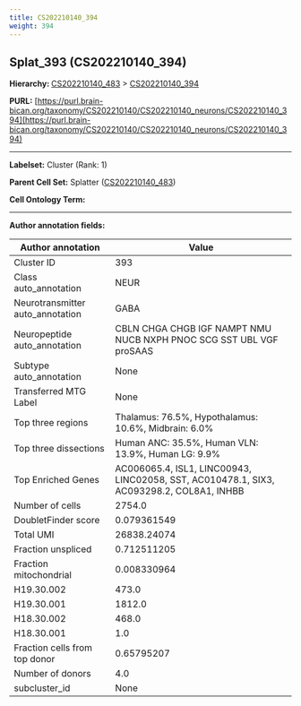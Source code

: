 ```yaml
---
title: CS202210140_394
weight: 394
---
```

## Splat_393 (CS202210140_394)
<b>Hierarchy: </b>
[CS202210140_483](../CS202210140_483) >
[CS202210140_394](../CS202210140_394)

**PURL:** [https://purl.brain-bican.org/taxonomy/CS202210140/CS202210140_neurons/CS202210140_394](https://purl.brain-bican.org/taxonomy/CS202210140/CS202210140_neurons/CS202210140_394)

---


**Labelset:** Cluster (Rank: 1)

**Parent Cell Set:** Splatter ([CS202210140_483](../CS202210140_483))



**Cell Ontology Term:** 

[MARKER GENES.]: #


---

[TRANSFERRED ANNOTATIONS.]: #


[AUTHOR ANNOTATION FIELDS.]: #


**Author annotation fields:**

| Author annotation | Value |
|-------------------|-------|
|Cluster ID|393|
|Class auto_annotation|NEUR|
|Neurotransmitter auto_annotation|GABA|
|Neuropeptide auto_annotation|CBLN CHGA CHGB IGF NAMPT NMU NUCB NXPH PNOC SCG SST UBL VGF proSAAS|
|Subtype auto_annotation|None|
|Transferred MTG Label|None|
|Top three regions|Thalamus: 76.5%, Hypothalamus: 10.6%, Midbrain: 6.0%|
|Top three dissections|Human ANC: 35.5%, Human VLN: 13.9%, Human LG: 9.9%|
|Top Enriched Genes|AC006065.4, ISL1, LINC00943, LINC02058, SST, AC010478.1, SIX3, AC093298.2, COL8A1, INHBB|
|Number of cells|2754.0|
|DoubletFinder score|0.079361549|
|Total UMI|26838.24074|
|Fraction unspliced|0.712511205|
|Fraction mitochondrial|0.008330964|
|H19.30.002|473.0|
|H19.30.001|1812.0|
|H18.30.002|468.0|
|H18.30.001|1.0|
|Fraction cells from top donor|0.65795207|
|Number of donors|4.0|
|subcluster_id|None|
